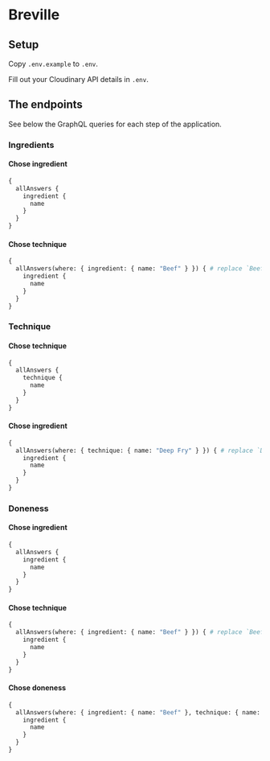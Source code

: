 Breville
========

## Setup

Copy `.env.example` to `.env`.

Fill out your Cloudinary API details in `.env`.

## The endpoints

See below the GraphQL queries for each step of the application.

### Ingredients

#### Chose ingredient

```graphql
{
  allAnswers {
    ingredient {
      name
    }
  }
}
```

#### Chose technique

```graphql
{
  allAnswers(where: { ingredient: { name: "Beef" } }) { # replace `Beef` with the selection made earlier
    ingredient {
      name
    }
  }
}
```


### Technique

#### Chose technique

```graphql
{
  allAnswers {
    technique {
      name
    }
  }
}
```

#### Chose ingredient

```graphql
{
  allAnswers(where: { technique: { name: "Deep Fry" } }) { # replace `Deep Fry` with the selection made earlier
    ingredient {
      name
    }
  }
}
```


### Doneness

#### Chose ingredient

```graphql
{
  allAnswers {
    ingredient {
      name
    }
  }
}
```

#### Chose technique

```graphql
{
  allAnswers(where: { ingredient: { name: "Beef" } }) { # replace `Beef` with the selection made earlier
    ingredient {
      name
    }
  }
}
```

#### Chose doneness

```graphql
{
  allAnswers(where: { ingredient: { name: "Beef" }, technique: { name: "Deep Fry" }, doneness: { name_not: "" } }) { # replace `Beef` and `Deep Fry` with the selections made earlier
    ingredient {
      name
    }
  }
}
```
